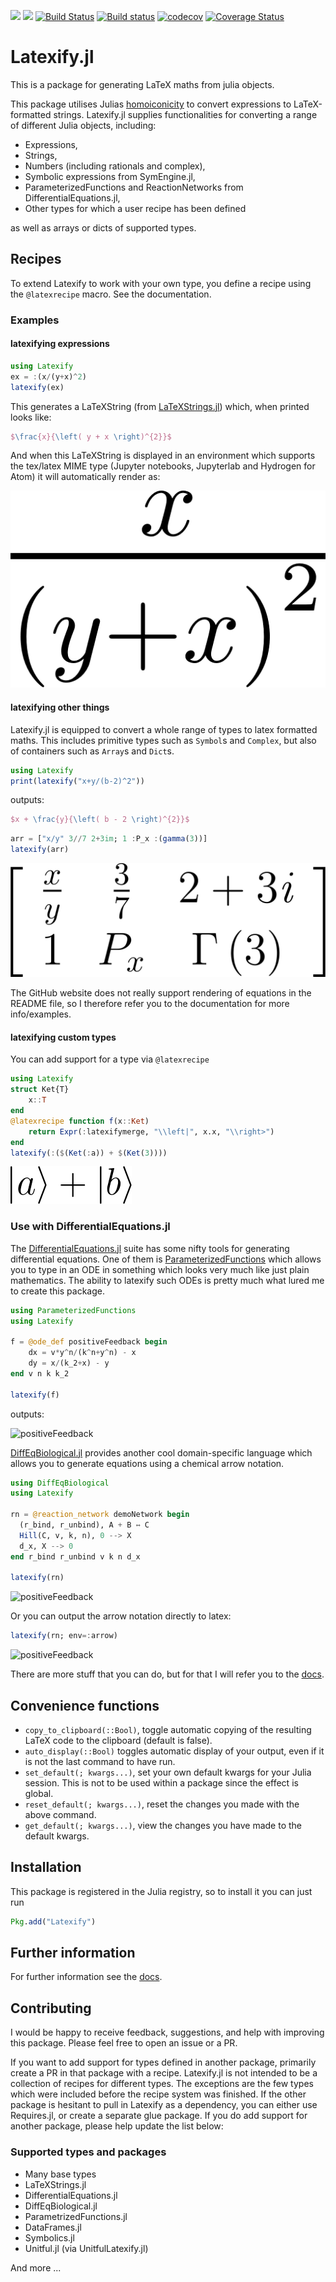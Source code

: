 [![](https://img.shields.io/badge/docs-stable-blue.svg)](https://korsbo.github.io/Latexify.jl/stable)
[![](https://img.shields.io/badge/docs-latest-blue.svg)](https://korsbo.github.io/Latexify.jl/latest)
[![Build Status](https://travis-ci.org/korsbo/Latexify.jl.svg?branch=master)](https://travis-ci.org/korsbo/Latexify.jl)
[![Build status](https://ci.appveyor.com/api/projects/status/f72vlmuvlpux7x6p?svg=true)](https://ci.appveyor.com/project/korsbo/latexify-jl)
[![codecov](https://codecov.io/gh/korsbo/Latexify.jl/branch/master/graph/badge.svg)](https://codecov.io/gh/korsbo/Latexify.jl)
[![Coverage Status](https://coveralls.io/repos/github/korsbo/Latexify.jl/badge.svg)](https://coveralls.io/github/korsbo/Latexify.jl)

# Latexify.jl
This is a package for generating LaTeX maths from julia objects.

This package utilises Julias
[homoiconicity](https://en.wikipedia.org/wiki/Homoiconicity) to convert
expressions to LaTeX-formatted strings.  Latexify.jl supplies functionalities
for converting a range of different Julia objects, including:

- Expressions,
- Strings,
- Numbers (including rationals and complex),
- Symbolic expressions from SymEngine.jl,
- ParameterizedFunctions and ReactionNetworks from DifferentialEquations.jl,
- Other types for which a user recipe has been defined

as well as arrays or dicts of supported types.


## Recipes
To extend Latexify to work with your own type, you define a recipe using the
`@latexrecipe` macro. See the documentation.

### Examples
#### latexifying expressions
```julia
using Latexify
ex = :(x/(y+x)^2)
latexify(ex)
```
This generates a LaTeXString (from
[LaTeXStrings.jl](https://github.com/stevengj/LaTeXStrings.jl)) which, when
printed looks like:
```LaTeX
$\frac{x}{\left( y + x \right)^{2}}$
```

And when this LaTeXString is displayed in an environment which supports the
tex/latex MIME type (Jupyter notebooks, Jupyterlab and Hydrogen for Atom) it
will automatically render as:

![fraction](/assets/demo_fraction.png)


#### latexifying other things

Latexify.jl is equipped to convert a whole range of types to latex formatted
maths. This includes primitive types such as `Symbol`s and `Complex`, but also
of containers such as `Array`s and `Dict`s.


```julia
using Latexify
print(latexify("x+y/(b-2)^2"))
```
outputs:
```LaTeX
$x + \frac{y}{\left( b - 2 \right)^{2}}$
```

```julia
arr = ["x/y" 3//7 2+3im; 1 :P_x :(gamma(3))]
latexify(arr)
```
![matrix](/assets/demo_matrix.png)

The GitHub website does not really support rendering of equations in the README
file, so I therefore refer you to the documentation for more info/examples.

#### latexifying custom types

You can add support for a type via `@latexrecipe`
```julia
using Latexify
struct Ket{T}
    x::T
end
@latexrecipe function f(x::Ket)
    return Expr(:latexifymerge, "\\left|", x.x, "\\right>")
end
latexify(:($(Ket(:a)) + $(Ket(3))))
```

![ket](/assets/demo_ket.png)

### Use with DifferentialEquations.jl
The [DifferentialEquations.jl](http://docs.juliadiffeq.org/stable/index.html)
suite has some nifty tools for generating differential equations.
One of them is
[ParameterizedFunctions](https://github.com/JuliaDiffEq/ParameterizedFunctions.jl)
which allows you to type in an ODE in something which looks very much like just
plain mathematics.
The ability to latexify such ODEs is pretty much what lured me to create this
package.

```julia
using ParameterizedFunctions
using Latexify

f = @ode_def positiveFeedback begin
    dx = v*y^n/(k^n+y^n) - x
    dy = x/(k_2+x) - y
end v n k k_2

latexify(f)
```
outputs:

![positiveFeedback](/assets/ode_positive_feedback.png)


[DiffEqBiological.jl](https://github.com/JuliaDiffEq/DiffEqBiological.jl)
provides another cool domain-specific language which allows you to generate
equations using a chemical arrow notation.


```julia
using DiffEqBiological
using Latexify

rn = @reaction_network demoNetwork begin
  (r_bind, r_unbind), A + B ↔ C
  Hill(C, v, k, n), 0 --> X
  d_x, X --> 0
end r_bind r_unbind v k n d_x

latexify(rn)
```
![positiveFeedback](/assets/demo_rn.png)

Or you can output the arrow notation directly to latex:

```julia
latexify(rn; env=:arrow)
```
![positiveFeedback](/assets/demo_rn_arrow.png)

There are more stuff that you can do, but for that I will refer you to the
[docs](https://korsbo.github.io/Latexify.jl/stable).


## Convenience functions

- `copy_to_clipboard(::Bool)`, toggle automatic copying of the resulting LaTeX
  code to the clipboard (default is false).
- `auto_display(::Bool)` toggles automatic display of your output, even if it
  is not the last command to have run.
- `set_default(; kwargs...)`, set your own default kwargs for your Julia
  session. This is not to be used within a package since the effect is global.
- `reset_default(; kwargs...)`, reset the changes you made with the above
  command.
- `get_default(; kwargs...)`, view the changes you have made to the default
  kwargs.


## Installation
This package is registered in the Julia registry, so to install it you can just
run

```julia
Pkg.add("Latexify")
```

## Further information
For further information see the
[docs](https://korsbo.github.io/Latexify.jl/stable).

## Contributing
I would be happy to receive feedback, suggestions, and help with improving this
package. Please feel free to open an issue or a PR.

If you want to add support for types defined in another package, primarily
create a PR in that package with a recipe. Latexify.jl is not intended to be a
collection of recipes for different types. The exceptions are the few types
which were included before the recipe system was finished. If the other package
is hesitant to pull in Latexify as a dependency, you can either use
Requires.jl, or create a separate glue package. If you do add support for
another package, please help update the list below:

### Supported types and packages
* Many base types
* LaTeXStrings.jl
* DifferentialEquations.jl
* DiffEqBiological.jl
* ParametrizedFunctions.jl
* DataFrames.jl
* Symbolics.jl
* Unitful.jl (via UnitfulLatexify.jl)

And more ...

